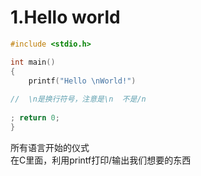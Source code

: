 # 1.Hello world
```C
#include <stdio.h>

int main()
{
	printf("Hello \nWorld!")
	
//  \n是换行符号，注意是\n  不是/n 
	
; return 0;
}
```
所有语言开始的仪式     
在C里面，利用printf打印/输出我们想要的东西    
